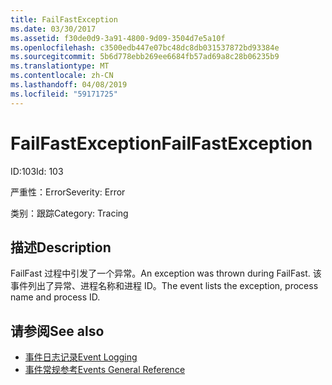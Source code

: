 ```yaml
---
title: FailFastException
ms.date: 03/30/2017
ms.assetid: f30de0d9-3a91-4800-9d09-3504d7e5a10f
ms.openlocfilehash: c3500edb447e07bc48dc8db031537872bd93384e
ms.sourcegitcommit: 5b6d778ebb269ee6684fb57ad69a8c28b06235b9
ms.translationtype: MT
ms.contentlocale: zh-CN
ms.lasthandoff: 04/08/2019
ms.locfileid: "59171725"
---
```

# <a name="failfastexception"></a><span data-ttu-id="bdd3d-102">FailFastException</span><span class="sxs-lookup"><span data-stu-id="bdd3d-102">FailFastException</span></span>
<span data-ttu-id="bdd3d-103">ID:103</span><span class="sxs-lookup"><span data-stu-id="bdd3d-103">Id: 103</span></span>  
  
 <span data-ttu-id="bdd3d-104">严重性：Error</span><span class="sxs-lookup"><span data-stu-id="bdd3d-104">Severity: Error</span></span>  
  
 <span data-ttu-id="bdd3d-105">类别：跟踪</span><span class="sxs-lookup"><span data-stu-id="bdd3d-105">Category: Tracing</span></span>  
  
## <a name="description"></a><span data-ttu-id="bdd3d-106">描述</span><span class="sxs-lookup"><span data-stu-id="bdd3d-106">Description</span></span>  
 <span data-ttu-id="bdd3d-107">FailFast 过程中引发了一个异常。</span><span class="sxs-lookup"><span data-stu-id="bdd3d-107">An exception was thrown during FailFast.</span></span> <span data-ttu-id="bdd3d-108">该事件列出了异常、进程名称和进程 ID。</span><span class="sxs-lookup"><span data-stu-id="bdd3d-108">The event lists the exception, process name and process ID.</span></span>  
  
## <a name="see-also"></a><span data-ttu-id="bdd3d-109">请参阅</span><span class="sxs-lookup"><span data-stu-id="bdd3d-109">See also</span></span>

- [<span data-ttu-id="bdd3d-110">事件日志记录</span><span class="sxs-lookup"><span data-stu-id="bdd3d-110">Event Logging</span></span>](../../../../../docs/framework/wcf/diagnostics/event-logging/index.md)
- [<span data-ttu-id="bdd3d-111">事件常规参考</span><span class="sxs-lookup"><span data-stu-id="bdd3d-111">Events General Reference</span></span>](../../../../../docs/framework/wcf/diagnostics/event-logging/events-general-reference.md)
